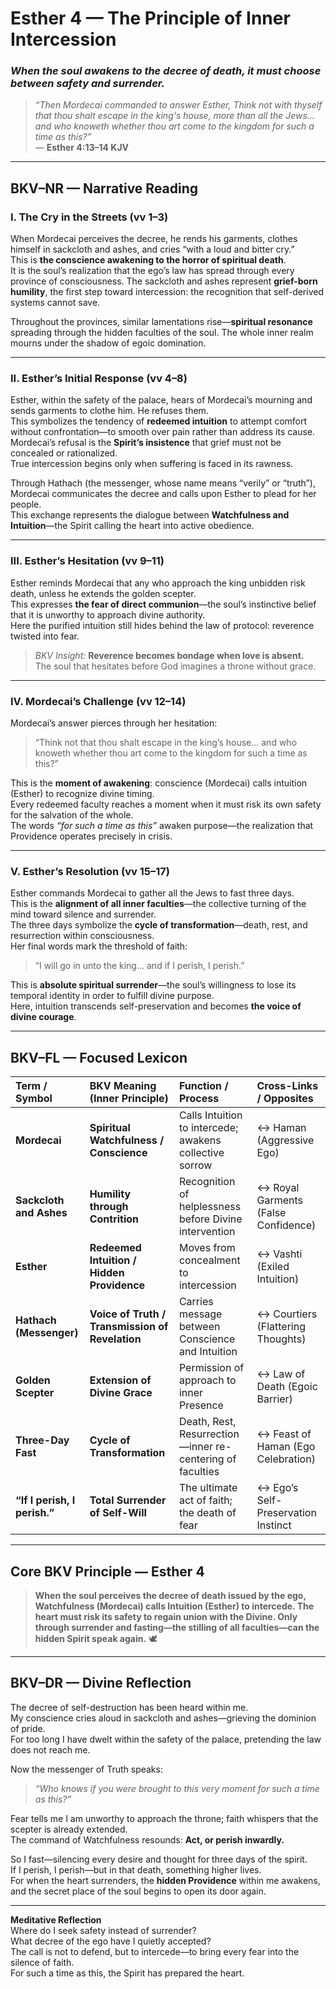 # Esther 4 — The Principle of Inner Intercession  
### *When the soul awakens to the decree of death, it must choose between safety and surrender.*

> _“Then Mordecai commanded to answer Esther, Think not with thyself that thou shalt escape in the king's house, more than all the Jews… and who knoweth whether thou art come to the kingdom for such a time as this?”_  
> — **Esther 4:13–14 KJV**

---

## **BKV–NR — Narrative Reading**

### **I. The Cry in the Streets (vv 1–3)**
When Mordecai perceives the decree, he rends his garments, clothes himself in sackcloth and ashes, and cries “with a loud and bitter cry.”  
This is **the conscience awakening to the horror of spiritual death**.  
It is the soul’s realization that the ego’s law has spread through every province of consciousness. The sackcloth and ashes represent **grief-born humility**, the first step toward intercession: the recognition that self-derived systems cannot save.

Throughout the provinces, similar lamentations rise—**spiritual resonance** spreading through the hidden faculties of the soul. The whole inner realm mourns under the shadow of egoic domination.

---

### **II. Esther’s Initial Response (vv 4–8)**
Esther, within the safety of the palace, hears of Mordecai’s mourning and sends garments to clothe him. He refuses them.  
This symbolizes the tendency of **redeemed intuition** to attempt comfort without confrontation—to smooth over pain rather than address its cause.  
Mordecai’s refusal is the **Spirit’s insistence** that grief must not be concealed or rationalized.  
True intercession begins only when suffering is faced in its rawness.

Through Hathach (the messenger, whose name means “verily” or “truth”), Mordecai communicates the decree and calls upon Esther to plead for her people.  
This exchange represents the dialogue between **Watchfulness and Intuition**—the Spirit calling the heart into active obedience.

---

### **III. Esther’s Hesitation (vv 9–11)**
Esther reminds Mordecai that any who approach the king unbidden risk death, unless he extends the golden scepter.  
This expresses **the fear of direct communion**—the soul’s instinctive belief that it is unworthy to approach divine authority.  
Here the purified intuition still hides behind the law of protocol: reverence twisted into fear.

> *BKV Insight:* **Reverence becomes bondage when love is absent.**  
> The soul that hesitates before God imagines a throne without grace.

---

### **IV. Mordecai’s Challenge (vv 12–14)**
Mordecai’s answer pierces through her hesitation:
> “Think not that thou shalt escape in the king’s house... and who knoweth whether thou art come to the kingdom for such a time as this?”

This is the **moment of awakening**: conscience (Mordecai) calls intuition (Esther) to recognize divine timing.  
Every redeemed faculty reaches a moment when it must risk its own safety for the salvation of the whole.  
The words *“for such a time as this”* awaken purpose—the realization that Providence operates precisely in crisis.

---

### **V. Esther’s Resolution (vv 15–17)**
Esther commands Mordecai to gather all the Jews to fast three days.  
This is the **alignment of all inner faculties**—the collective turning of the mind toward silence and surrender.  
The three days symbolize the **cycle of transformation**—death, rest, and resurrection within consciousness.  
Her final words mark the threshold of faith:

> “I will go in unto the king... and if I perish, I perish.”

This is **absolute spiritual surrender**—the soul’s willingness to lose its temporal identity in order to fulfill divine purpose.  
Here, intuition transcends self-preservation and becomes **the voice of divine courage**.

---

## **BKV–FL — Focused Lexicon**

| Term / Symbol | BKV Meaning (Inner Principle) | Function / Process | Cross-Links / Opposites |
| :--- | :--- | :--- | :--- |
| **Mordecai** | **Spiritual Watchfulness / Conscience** | Calls Intuition to intercede; awakens collective sorrow | ↔ Haman (Aggressive Ego) |
| **Sackcloth and Ashes** | **Humility through Contrition** | Recognition of helplessness before Divine intervention | ↔ Royal Garments (False Confidence) |
| **Esther** | **Redeemed Intuition / Hidden Providence** | Moves from concealment to intercession | ↔ Vashti (Exiled Intuition) |
| **Hathach (Messenger)** | **Voice of Truth / Transmission of Revelation** | Carries message between Conscience and Intuition | ↔ Courtiers (Flattering Thoughts) |
| **Golden Scepter** | **Extension of Divine Grace** | Permission of approach to inner Presence | ↔ Law of Death (Egoic Barrier) |
| **Three-Day Fast** | **Cycle of Transformation** | Death, Rest, Resurrection—inner re-centering of faculties | ↔ Feast of Haman (Ego Celebration) |
| **“If I perish, I perish.”** | **Total Surrender of Self-Will** | The ultimate act of faith; the death of fear | ↔ Ego’s Self-Preservation Instinct |

---

## **Core BKV Principle — Esther 4**

> **When the soul perceives the decree of death issued by the ego, Watchfulness (Mordecai) calls Intuition (Esther) to intercede. The heart must risk its safety to regain union with the Divine. Only through surrender and fasting—the stilling of all faculties—can the hidden Spirit speak again.** 🕊️

---

## **BKV–DR — Divine Reflection**

The decree of self-destruction has been heard within me.  
My conscience cries aloud in sackcloth and ashes—grieving the dominion of pride.  
For too long I have dwelt within the safety of the palace, pretending the law does not reach me.

Now the messenger of Truth speaks:  
> *“Who knows if you were brought to this very moment for such a time as this?”*

Fear tells me I am unworthy to approach the throne; faith whispers that the scepter is already extended.  
The command of Watchfulness resounds: **Act, or perish inwardly.**

So I fast—silencing every desire and thought for three days of the spirit.  
If I perish, I perish—but in that death, something higher lives.  
For when the heart surrenders, the **hidden Providence** within me awakens,  
and the secret place of the soul begins to open its door again.

---

**Meditative Reflection**  
Where do I seek safety instead of surrender?  
What decree of the ego have I quietly accepted?  
The call is not to defend, but to intercede—to bring every fear into the silence of faith.  
For such a time as this, the Spirit has prepared the heart.






